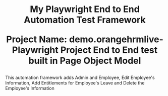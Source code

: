 <h1 align="center">My Playwright End to End Automation Test Framework

Project Name: demo.orangehrmlive-Playwright Project End to End test built in Page Object Model</h1>

This automation framework adds Admin and Employee, Edit Employee's Information, Add Entitlements for Employee's Leave and Delete the Employee's Information
